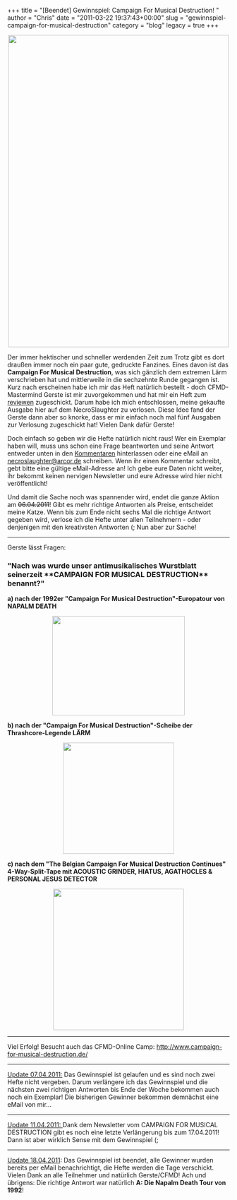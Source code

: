 +++
title = "[Beendet] Gewinnspiel: Campaign For Musical Destruction! "
author = "Chris"
date = "2011-03-22 19:37:43+00:00"
slug = "gewinnspiel-campaign-for-musical-destruction"
category = "blog"
legacy = true
+++

<center><img src="images//2011/03/CFMD-16.jpg" alt="" title="CFMD 16" width="500" height="707" class="alignnone size-full wp-image-4765" /></center>

Der immer hektischer und schneller werdenden Zeit zum Trotz gibt es dort draußen immer noch ein paar gute, gedruckte Fanzines. Eines davon ist das **Campaign For Musical Destruction**, was sich gänzlich dem extremen Lärm verschrieben hat und mittlerweile in die sechzehnte Runde gegangen ist.
Kurz nach erscheinen habe ich mir das Heft natürlich bestellt - doch CFMD-Mastermind Gerste ist mir zuvorgekommen und hat mir ein Heft zum <a href="http://necroslaughter.de/2011/03/campaign-for-musical-destruction-16/">reviewen</a> zugeschickt. Darum habe ich mich entschlossen, meine gekaufte Ausgabe hier auf dem NecroSlaughter zu verlosen. Diese Idee fand der Gerste dann aber so knorke, dass er mir einfach noch mal fünf Ausgaben zur Verlosung zugeschickt hat! Vielen Dank dafür Gerste! 

Doch einfach so geben wir die Hefte natürlich nicht raus! Wer ein Exemplar haben will, muss uns schon eine Frage beantworten und seine Antwort entweder unten in den <a href="#respond">Kommentaren</a> hinterlassen oder eine eMail an <a href="mailto:necroslaughter@arcor.de">necroslaughter@arcor.de</a> schreiben.
Wenn ihr einen Kommentar schreibt, gebt bitte eine gültige eMail-Adresse an! Ich gebe eure Daten nicht weiter, ihr bekommt keinen nervigen Newsletter und eure Adresse wird hier nicht veröffentlicht!

Und damit die Sache noch was spannender wird, endet die ganze Aktion am <del datetime="2011-04-11T08:09:48+00:00">06.04.2011</del>! Gibt es mehr richtige Antworten als Preise, entscheidet meine Katze. Wenn bis zum Ende nicht sechs Mal die richtige Antwort gegeben wird, verlose ich die Hefte unter allen Teilnehmern - oder denjenigen mit den kreativsten Antworten (;
Nun aber zur Sache!

---
Gerste lässt Fragen: 
<h3>"Nach was wurde unser antimusikalisches Wurstblatt seinerzeit **CAMPAIGN FOR MUSICAL DESTRUCTION** benannt?"</h3>

**a) nach der 1992er "Campaign For Musical Destruction"-Europatour von NAPALM DEATH**
<center><img src="images//2011/03/Tourshirt-Campaign-For-Musical-Destruction-1992-300x225.jpg" alt="" title="Tourshirt - Campaign For Musical Destruction 1992" width="300" height="225" class="alignnone size-medium wp-image-5049" /></center>

**b) nach der "Campaign For Musical Destruction"-Scheibe der Thrashcore-Legende LÄRM**
<center><img src="images//2011/03/Lärm-Campaign-For-MUsical-Destruction.jpg" alt="" title="Lärm - Campaign For MUsical Destruction" width="252" height="252" class="alignnone size-full wp-image-5047" /></center>

**c) nach dem "The Belgian Campaign For Musical Destruction Continues" 4-Way-Split-Tape mit ACOUSTIC GRINDER, HIATUS, AGATHOCLES & PERSONAL JESUS DETECTOR**
<center><img src="images//2011/03/Tape-The-Belgian-Campaign-For-Musical-Destruction.jpg" alt="" title="Tape - The Belgian Campaign For Musical Destruction" width="296" height="320" class="alignnone size-full wp-image-5048" /></center>

---

Viel Erfolg! Besucht auch das CFMD-Online Camp: <a href="http://www.campaign-for-musical-destruction.de/">http://www.campaign-for-musical-destruction.de/</a>

---

<ins datetime="2011-04-07T07:29:00+00:00">Update 07.04.2011:</ins> Das Gewinnspiel ist gelaufen und es sind noch zwei Hefte nicht vergeben. Darum verlängere ich das Gewinnspiel und die nächsten zwei richtigen Antworten bis Ende der Woche bekommen auch noch ein Exemplar!
Die bisherigen Gewinner bekommen demnächst eine eMail von mir...

---

<ins datetime="2011-04-11T08:09:48+00:00">Update 11.04.2011: </ins> Dank dem Newsletter vom CAMPAIGN FOR MUSICAL DESTRUCTION gibt es noch eine letzte Verlängerung bis zum 17.04.2011! Dann ist aber wirklich Sense mit dem Gewinnspiel (;

---
<ins datetime="2011-04-18T07:07:47+00:00">Update 18.04.2011</ins>: Das Gewinnspiel ist beendet, alle Gewinner wurden bereits per eMail benachrichtigt, die Hefte werden die Tage verschickt. Vielen Dank an alle Teilnehmer und natürlich Gerste/CFMD!
Ach und übrigens: Die richtige Antwort war natürlich **A: Die Napalm Death Tour von 1992**!
